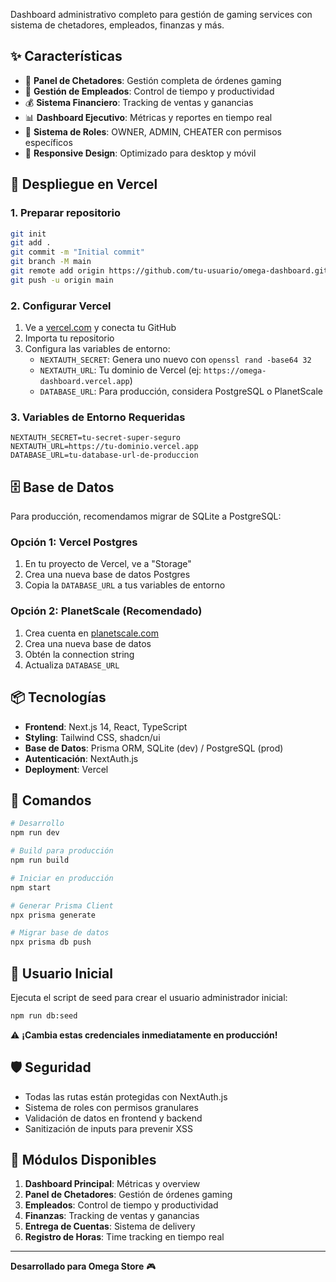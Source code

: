 

Dashboard administrativo completo para gestión de gaming services con sistema de chetadores, empleados, finanzas y más.

## ✨ Características

- 🎯 **Panel de Chetadores**: Gestión completa de órdenes gaming
- 👥 **Gestión de Empleados**: Control de tiempo y productividad
- 💰 **Sistema Financiero**: Tracking de ventas y ganancias
- 📊 **Dashboard Ejecutivo**: Métricas y reportes en tiempo real
- 🔐 **Sistema de Roles**: OWNER, ADMIN, CHEATER con permisos específicos
- 📱 **Responsive Design**: Optimizado para desktop y móvil

## 🚀 Despliegue en Vercel

### 1. Preparar repositorio
```bash
git init
git add .
git commit -m "Initial commit"
git branch -M main
git remote add origin https://github.com/tu-usuario/omega-dashboard.git
git push -u origin main
```

### 2. Configurar Vercel
1. Ve a [vercel.com](https://vercel.com) y conecta tu GitHub
2. Importa tu repositorio
3. Configura las variables de entorno:
   - `NEXTAUTH_SECRET`: Genera uno nuevo con `openssl rand -base64 32`
   - `NEXTAUTH_URL`: Tu dominio de Vercel (ej: `https://omega-dashboard.vercel.app`)
   - `DATABASE_URL`: Para producción, considera PostgreSQL o PlanetScale

### 3. Variables de Entorno Requeridas
```env
NEXTAUTH_SECRET=tu-secret-super-seguro
NEXTAUTH_URL=https://tu-dominio.vercel.app
DATABASE_URL=tu-database-url-de-produccion
```

## 🗄️ Base de Datos

Para producción, recomendamos migrar de SQLite a PostgreSQL:

### Opción 1: Vercel Postgres
1. En tu proyecto de Vercel, ve a "Storage"
2. Crea una nueva base de datos Postgres
3. Copia la `DATABASE_URL` a tus variables de entorno

### Opción 2: PlanetScale (Recomendado)
1. Crea cuenta en [planetscale.com](https://planetscale.com)
2. Crea una nueva base de datos
3. Obtén la connection string
4. Actualiza `DATABASE_URL`

## 📦 Tecnologías

- **Frontend**: Next.js 14, React, TypeScript
- **Styling**: Tailwind CSS, shadcn/ui
- **Base de Datos**: Prisma ORM, SQLite (dev) / PostgreSQL (prod)
- **Autenticación**: NextAuth.js
- **Deployment**: Vercel

## 🔧 Comandos

```bash
# Desarrollo
npm run dev

# Build para producción
npm run build

# Iniciar en producción
npm start

# Generar Prisma Client
npx prisma generate

# Migrar base de datos
npx prisma db push
```

## 👤 Usuario Inicial

Ejecuta el script de seed para crear el usuario administrador inicial:

```bash
npm run db:seed
```



⚠️ **¡Cambia estas credenciales inmediatamente en producción!**

## 🛡️ Seguridad

- Todas las rutas están protegidas con NextAuth.js
- Sistema de roles con permisos granulares
- Validación de datos en frontend y backend
- Sanitización de inputs para prevenir XSS

## 📱 Módulos Disponibles

1. **Dashboard Principal**: Métricas y overview
2. **Panel de Chetadores**: Gestión de órdenes gaming
3. **Empleados**: Control de tiempo y productividad
4. **Finanzas**: Tracking de ventas y ganancias
5. **Entrega de Cuentas**: Sistema de delivery
6. **Registro de Horas**: Time tracking en tiempo real

---

**Desarrollado para Omega Store** 🎮
